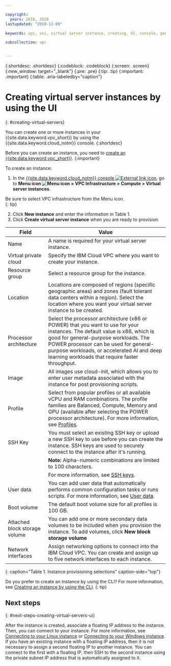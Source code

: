 ```yaml
---

copyright:
  years: 2018, 2020 
lastupdated: "2019-12-09"

keywords: vpc, vsi, virtual server instance, creating, UI, console, generation 2, gen 2

subcollection: vpc


---
```


{:shortdesc: .shortdesc}
{:codeblock: .codeblock}
{:screen: .screen}
{:new_window: target="_blank"}
{:pre: .pre}
{:tip: .tip}
{:important: .important}
{:table: .aria-labeledby="caption"}

# Creating virtual server instances by using the UI
{: #creating-virtual-servers}

You can create one or more instances in your {{site.data.keyword.vpc_short}} by using the {{site.data.keyword.cloud_notm}} console.
{:shortdesc}

Before you can create an instance, you need to [create an {{site.data.keyword.vpc_short}}](/docs/vpc?topic=vpc-creating-a-vpc-using-the-ibm-cloud-console).
{:important}

To create an instance:
1. In the [{{site.data.keyword.cloud_notm}} console ![External link icon](../icons/launch-glyph.svg "External link icon")](https://{DomainName}/vpc-ext), go to **Menu icon ![Menu icon](../icons/icon_hamburger.svg) > VPC Infrastructure > Compute > Virtual server instances**. 

Be sure to select VPC infrastructure from the Menu icon.   
{: tip}

2. Click **New instance** and enter the information in Table 1.
3. Click **Create virtual server instance** when you are ready to provision.

| Field | Value |
|-------|-------|
| Name  | A name is required for your virtual server instance. |
| Virtual private cloud | Specify the IBM Cloud VPC where you want to create your instance. |
| Resource group | Select a resource group for the instance. |
| Location | Locations are composed of regions (specific geographic areas) and zones (fault tolerant data centers within a region). Select the location where you want your virtual server instance to be created. |
| Processor architecture | Select the processor architecture (x86 or POWER) that you want to use for your instances. The default value is x86, which is good for general-purpose workloads. The POWER processor can be used for general-purpose workloads, or accelerated AI and deep learning workloads that require faster throughput.  |
| Image | All images use cloud-init, which allows you to enter user metadata associated with the instance for post provisioning scripts. |
| Profile |  Select from popular profiles or all available vCPU and RAM combinations. The profile families are Balanced, Compute, Memory and GPU (available after selecting the POWER processor architecture). For more information, see [Profiles](/docs/vpc?topic=vpc-profiles). |
| SSH Key | You must select an existing SSH key or upload a new SSH key to use before you can create the instance. SSH keys are used to securely connect to the instance after it's running. |
| | **Note:** Alpha-numeric combinations are limited to 100 characters. |
| | For more information, see [SSH keys](/docs/vpc?topic=vpc-ssh-keys). |
| User data | You can add user data that automatically performs common configuration tasks or runs scripts. For more information, see [User data](/docs/vpc?topic=vpc-user-data). |
| Boot volume | The default boot volume size for all profiles is 100 GB. |
| Attached block storage volume | You can add one or more secondary data volumes to be included when you provision the instance. To add volumes, click **New block storage volume** |
| Network interfaces | Assign networking options to connect into the IBM Cloud VPC. You can create and assign up to five network interfaces to each instance. |
{: caption="Table 1. Instance provisioning selections" caption-side="top"}

Do you prefer to create an instance by using the CLI? For more information, see [Creating an instance by using the CLI](/docs/vpc?topic=vpc-creating-virtual-servers-cli).
{: tip}

## Next steps
{: #next-steps-creating-virtual-servers-ui}

<!---A series of emails is sent to your administrator: Acknowledgment of the virtual server instance order, order approval and processing, and a message that the instance is created.--->

After the instance is created, associate a floating IP address to the instance. Then, you can connect to your instance. For more information, see [Connecting to your Linux instance](/docs/vpc?topic=vpc-vsi_is_connecting_linux) or [Connecting to your Windows instance](/docs/vpc?topic=vpc-vsi_is_connecting_windows).  If you have an existing instance with a floating IP address, then it is not necessary to assign a second floating IP to another instance. You can connect to the first with a floating IP, then SSH to the second instance using the private subnet IP address that is automatically assigned to it.
